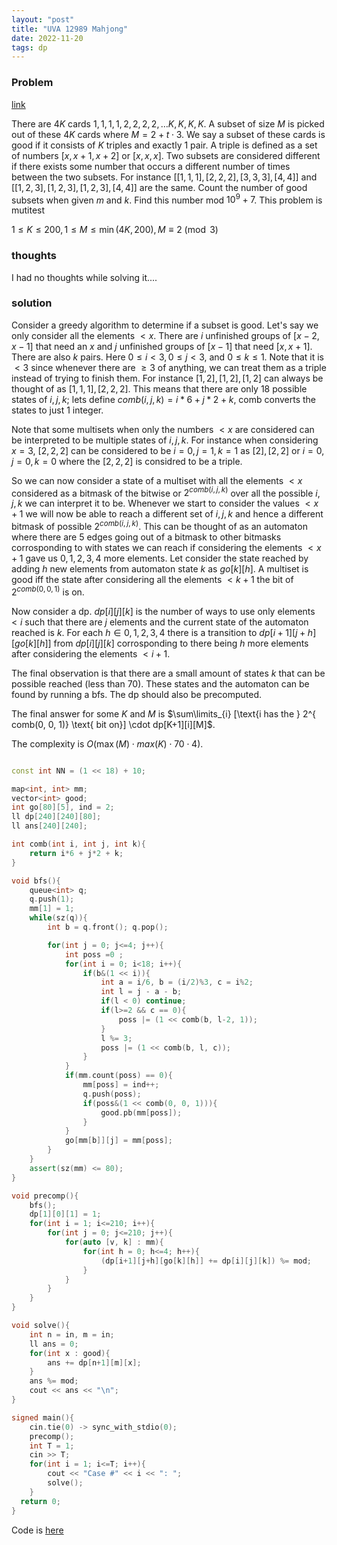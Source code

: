 ```yaml
---
layout: "post"
title: "UVA 12989 Mahjong"
date: 2022-11-20
tags: dp
---
```



### Problem

[link](https://vjudge.net/problem/UVA-12989)

There are $4K$ cards $1, 1, 1, 1, 2, 2, 2, 2, \dots K, K, K, K$. A subset of size $M$ is picked out of these $4K$ cards where $M  = 2 + t\cdot3$. We say a subset of these cards is good if it consists of $K$ triples and exactly $1$ pair. A triple is defined as a set of numbers $[x, x+1, x+2]$ or $[x, x, x]$. Two subsets are considered different if there exists some number that occurs a different number of times between the two subsets. For instance $[[1, 1, 1], [2, 2, 2], [3, 3, 3], [4, 4]]$ and $[[1, 2, 3], [1, 2, 3], [1, 2, 3], [4, 4]]$ are the same. Count the number of good subsets when given $m$ and $k$. Find this number mod $10^9 + 7$. This problem is mutitest


$1 \leq K \leq 200, 1 \leq M \leq \min(4K, 200), M \equiv 2 \pmod{3}$ 


### thoughts

I had no thoughts while solving it....


### solution

Consider a greedy algorithm to determine if a subset is good. Let's say we only consider all the elements $< x$. There are $i$ unfinished groups of $[x-2, x-1]$ that need an $x$ and $j$ unfinished groups of $[x-1]$ that need $[x, x+1]$. There are also $k$ pairs. Here $0 \leq i < 3, 0 \leq j < 3$, and $0 \leq k \leq 1$. Note that it is $<3$ since whenever there are $\geq 3$ of anything, we can treat them as a triple instead of trying to finish them. For instance $[1, 2], [1, 2], [1, 2]$ can always be thought of as $[1, 1, 1], [2, 2, 2]$. This means that there are only $18$ possible states of $i, j, k$; lets define $comb(i, j, k) = i*6 + j * 2 + k$, comb converts the states to just 1 integer. 


Note that some multisets when only the numbers $< x$ are considered can be interpreted to be multiple states of $i, j, k$. For instance when considering $x = 3$, $[2, 2, 2]$ can be considered to be $i = 0, j = 1, k = 1$ as $[2], [2, 2]$ or $i = 0, j = 0, k = 0$ where the $[2, 2, 2]$ is considred to be a triple.  

So we can now consider a state of a multiset with all the elements $< x$ considered as a bitmask of the bitwise or $2^{comb(i, j, k)}$ over all the possible $i, j, k$ we can interpret it to be. Whenever we start to consider the values $< x + 1$ we will now be able to reach a different set of $i, j, k$ and hence a different bitmask of possible $2^{comb(i, j, k)}$. This can be thought of as an automaton where there are $5$ edges going out of a bitmask to other bitmasks corrosponding to with states we can reach if considering the elements $< x +1$ gave us $0, 1, 2, 3, 4$ more elements. Let consider the state reached by adding $h$ new elements from automaton state $k$ as $go[k][h]$. A multiset is good iff the state after considering all the elements $< k+1$ the bit of $2^{comb(0, 0, 1)}$ is on.

Now consider a dp. $dp[i][j][k]$ is the number of ways to use only elements $< i$ such that there are $j$ elements and the current state of the automaton reached is $k$. For each $h \in {0, 1, 2, 3, 4}$ there is a transition to $dp[i+1][j+h][go[k][h]]$ from $dp[i][j][k]$ corrosponding to there being $h$ more elements after considering the elements $< i+1$. 

The final observation is that there are a small amount of states $k$ that can be possible reached (less than 70). These states and the automaton can be found by running a bfs. The dp should also be precomputed.

The final answer for some $K$ and  $M$ is $\sum\limits_{i} [\text{i has the } 2^{ comb(0, 0, 1)} \text{ bit on}] \cdot dp[K+1][i][M]$.

The complexity is $O(\max(M) \cdot max(K) \cdot 70 \cdot 4)$. 


```cpp

const int NN = (1 << 18) + 10;

map<int, int> mm;
vector<int> good;
int go[80][5], ind = 2;
ll dp[240][240][80];
ll ans[240][240];

int comb(int i, int j, int k){
	return i*6 + j*2 + k;
}

void bfs(){
	queue<int> q;
	q.push(1);
	mm[1] = 1;
	while(sz(q)){
		int b = q.front(); q.pop();

		for(int j = 0; j<=4; j++){
			int poss =0 ;
			for(int i = 0; i<18; i++){
				if(b&(1 << i)){
					int a = i/6, b = (i/2)%3, c = i%2;
					int l = j - a - b;
					if(l < 0) continue;
					if(l>=2 && c == 0){
						poss |= (1 << comb(b, l-2, 1));
					}
					l %= 3;
					poss |= (1 << comb(b, l, c));
				}
			}
			if(mm.count(poss) == 0){
				mm[poss] = ind++;
				q.push(poss);
				if(poss&(1 << comb(0, 0, 1))){
					good.pb(mm[poss]);
				}
			}
			go[mm[b]][j] = mm[poss];
		}
	}
	assert(sz(mm) <= 80);
}

void precomp(){
	bfs();
	dp[1][0][1] = 1;
	for(int i = 1; i<=210; i++){
		for(int j = 0; j<=210; j++){
			for(auto [v, k] : mm){
				for(int h = 0; h<=4; h++){
					(dp[i+1][j+h][go[k][h]] += dp[i][j][k]) %= mod;
				}
			}
		}
	}
}

void solve(){
	int n = in, m = in;
	ll ans = 0;
	for(int x : good){
		ans += dp[n+1][m][x];
	}
	ans %= mod;
	cout << ans << "\n";
}

signed main(){
	cin.tie(0) -> sync_with_stdio(0);
	precomp();
	int T = 1;
	cin >> T;
	for(int i = 1; i<=T; i++){
		cout << "Case #" << i << ": ";
		solve();
	}
  return 0;
}
```

Code is [here](https://vjudge.net/solution/39748079/RH5Shhnwgh1ZrmzhYxx7)
